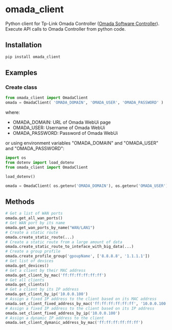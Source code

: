 # omada_client
Python client for Tp-Link Omada Controller ([Omada Software Controller](https://www.tp-link.com/business-networking/omada-sdn-controller/omada-software-controller/)).
Execute API calls to Omada Controller from python code.

## Installation
```bash
pip install omada_client
```

## Examples
### Create class
```python
from omada_client import OmadaClient
omada = OmadaClient( 'OMADA_DOMAIN', 'OMADA_USER', 'OMADA_PASSWORD' )
```
where:
- OMADA_DOMAIN: URL of Omada WebUi page
- OMADA_USER: Username of Omada WebUi
- OMADA_PASSWORD: Password of Omada WebUi

or using environment variables "OMADA_DOMAIN" and "OMADA_USER" and "OMADA_PASSWORD":
```python
import os
from dotenv import load_dotenv
from omada_client import OmadaClient

load_dotenv()

omada = OmadaClient( os.getenv('OMADA_DOMAIN'), os.getenv('OMADA_USER'), os.getenv('OMADA_PASSWORD') )
```

## Methods
```python
# Get a list of WAN ports
omada.get_all_wan_ports()
# Get WAN port by its name
omada.get_wan_ports_by_name("WAN/LAN1")
# Create a static route
omada.create_static_route(...)
# Create a static route from a large amount of data
omada.create_static_route_to_inteface_with_big_data(...)
# Create a group profile
omada.create_profile_group('gpoupName', ['8.8.8.8', '1.1.1.1'])
# Get list of devices
omada.get_devices()
# Get a client by their MAC address
omada.get_client_by_mac('ff:ff:ff:ff:ff:ff')
# Get all clients
omada.get_clients()
# Get a client by its IP address
omada.get_client_by_ip('10.0.0.100')
# Assign a fixed IP address to the client based on its MAC address
omada.set_client_fixed_address_by_mac('ff:ff:ff:ff:ff:ff', '10.0.0.100')
# Assign a fixed IP address to the client based on its IP address
omada.set_client_fixed_address_by_ip('10.0.0.100')
# Assign a dynamic IP address to the client
omada.set_client_dymanic_address_by_mac('ff:ff:ff:ff:ff:ff')
```